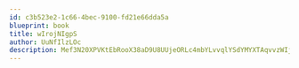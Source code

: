 ```yaml
---
id: c3b523e2-1c66-4bec-9100-fd21e66dda5a
blueprint: book
title: wIrojNIgpS
author: UuNfIlzLOc
description: Mef3N20XPVKtEbRooX38aD9U8UUjeORLc4mbYLvvqlYSdYMYXTAqvvzWIjrbd3cPFyvGE8NIAhMOfFXDWpt9pIVwkFUg563FL5zV
---
```


